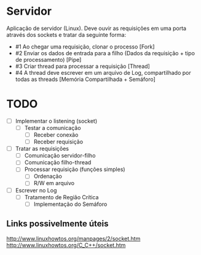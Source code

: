 # Servidor
Aplicação de servidor (Linux).
Deve ouvir as requisições em uma porta através dos sockets e tratar da seguinte forma:
  - #1 Ao chegar uma requisição, clonar o processo [Fork]
  - #2 Enviar os dados de entrada para a filho (Dados da requisição + tipo de processamento)  [Pipe]
  - #3 Criar thread para processar a requisição [Thread]
  - #4 A thread deve escrever em um arquivo de Log, compartilhado por todas as threads [Memória Compartilhada + Semáforo]

# TODO
- [ ] Implementar o listening (socket)
  - [ ] Testar a comunicação
    - [ ] Receber conexão
    - [ ] Receber requisição
- [ ] Tratar as requisições
  - [ ] Comunicação servidor-filho
  - [ ] Comunicação filho-thread
  - [ ] Processar requisição (funções simples)
    - [ ] Ordenação
    - [ ] R/W em arquivo
- [ ] Escrever no Log
  - [ ] Tratamento de Região Crítica
    - [ ] Implementação do Semáforo

## Links possivelmente úteis
http://www.linuxhowtos.org/manpages/2/socket.htm  
http://www.linuxhowtos.org/C_C++/socket.htm
